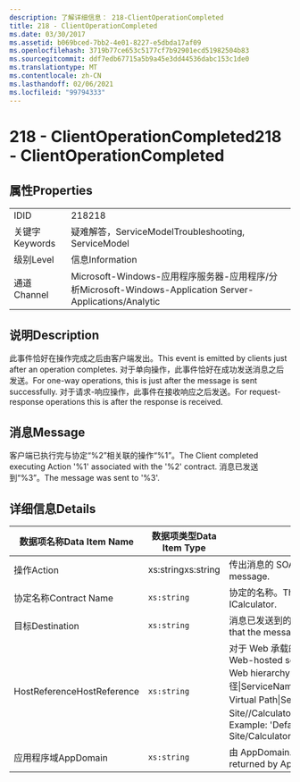 ```yaml
---
description: 了解详细信息： 218-ClientOperationCompleted
title: 218 - ClientOperationCompleted
ms.date: 03/30/2017
ms.assetid: b069bced-7bb2-4e01-8227-e5dbda17af09
ms.openlocfilehash: 3719b77ce653c5177cf7b92901ecd51982504b83
ms.sourcegitcommit: ddf7edb67715a5b9a45e3dd44536dabc153c1de0
ms.translationtype: MT
ms.contentlocale: zh-CN
ms.lasthandoff: 02/06/2021
ms.locfileid: "99794333"
---
```

# <a name="218---clientoperationcompleted"></a><span data-ttu-id="b412e-103">218 - ClientOperationCompleted</span><span class="sxs-lookup"><span data-stu-id="b412e-103">218 - ClientOperationCompleted</span></span>

## <a name="properties"></a><span data-ttu-id="b412e-104">属性</span><span class="sxs-lookup"><span data-stu-id="b412e-104">Properties</span></span>  
  
|||  
|-|-|  
|<span data-ttu-id="b412e-105">ID</span><span class="sxs-lookup"><span data-stu-id="b412e-105">ID</span></span>|<span data-ttu-id="b412e-106">218</span><span class="sxs-lookup"><span data-stu-id="b412e-106">218</span></span>|  
|<span data-ttu-id="b412e-107">关键字</span><span class="sxs-lookup"><span data-stu-id="b412e-107">Keywords</span></span>|<span data-ttu-id="b412e-108">疑难解答，ServiceModel</span><span class="sxs-lookup"><span data-stu-id="b412e-108">Troubleshooting, ServiceModel</span></span>|  
|<span data-ttu-id="b412e-109">级别</span><span class="sxs-lookup"><span data-stu-id="b412e-109">Level</span></span>|<span data-ttu-id="b412e-110">信息</span><span class="sxs-lookup"><span data-stu-id="b412e-110">Information</span></span>|  
|<span data-ttu-id="b412e-111">通道</span><span class="sxs-lookup"><span data-stu-id="b412e-111">Channel</span></span>|<span data-ttu-id="b412e-112">Microsoft-Windows-应用程序服务器-应用程序/分析</span><span class="sxs-lookup"><span data-stu-id="b412e-112">Microsoft-Windows-Application Server-Applications/Analytic</span></span>|  
  
## <a name="description"></a><span data-ttu-id="b412e-113">说明</span><span class="sxs-lookup"><span data-stu-id="b412e-113">Description</span></span>  

 <span data-ttu-id="b412e-114">此事件恰好在操作完成之后由客户端发出。</span><span class="sxs-lookup"><span data-stu-id="b412e-114">This event is emitted by clients just after an operation completes.</span></span> <span data-ttu-id="b412e-115">对于单向操作，此事件恰好在成功发送消息之后发送。</span><span class="sxs-lookup"><span data-stu-id="b412e-115">For one-way operations, this is just after the message is sent successfully.</span></span> <span data-ttu-id="b412e-116">对于请求-响应操作，此事件在接收响应之后发送。</span><span class="sxs-lookup"><span data-stu-id="b412e-116">For request-response operations this is after the response is received.</span></span>  
  
## <a name="message"></a><span data-ttu-id="b412e-117">消息</span><span class="sxs-lookup"><span data-stu-id="b412e-117">Message</span></span>  

 <span data-ttu-id="b412e-118">客户端已执行完与协定“%2”相关联的操作“%1”。</span><span class="sxs-lookup"><span data-stu-id="b412e-118">The Client completed executing Action '%1' associated with the '%2' contract.</span></span> <span data-ttu-id="b412e-119">消息已发送到“%3”。</span><span class="sxs-lookup"><span data-stu-id="b412e-119">The message was sent to '%3'.</span></span>  
  
## <a name="details"></a><span data-ttu-id="b412e-120">详细信息</span><span class="sxs-lookup"><span data-stu-id="b412e-120">Details</span></span>  
  
|<span data-ttu-id="b412e-121">数据项名称</span><span class="sxs-lookup"><span data-stu-id="b412e-121">Data Item Name</span></span>|<span data-ttu-id="b412e-122">数据项类型</span><span class="sxs-lookup"><span data-stu-id="b412e-122">Data Item Type</span></span>|<span data-ttu-id="b412e-123">说明</span><span class="sxs-lookup"><span data-stu-id="b412e-123">Description</span></span>|  
|--------------------|--------------------|-----------------|  
|<span data-ttu-id="b412e-124">操作</span><span class="sxs-lookup"><span data-stu-id="b412e-124">Action</span></span>|<span data-ttu-id="b412e-125">xs:string</span><span class="sxs-lookup"><span data-stu-id="b412e-125">xs:string</span></span>|<span data-ttu-id="b412e-126">传出消息的 SOAP 操作标头。</span><span class="sxs-lookup"><span data-stu-id="b412e-126">The SOAP action header of the outgoing message.</span></span>|  
|<span data-ttu-id="b412e-127">协定名称</span><span class="sxs-lookup"><span data-stu-id="b412e-127">Contract Name</span></span>|`xs:string`|<span data-ttu-id="b412e-128">协定的名称。</span><span class="sxs-lookup"><span data-stu-id="b412e-128">The name of the contract.</span></span> <span data-ttu-id="b412e-129">示例：ICalculator。</span><span class="sxs-lookup"><span data-stu-id="b412e-129">Example: ICalculator.</span></span>|  
|<span data-ttu-id="b412e-130">目标</span><span class="sxs-lookup"><span data-stu-id="b412e-130">Destination</span></span>|`xs:string`|<span data-ttu-id="b412e-131">消息已发送到的服务终结点的地址。</span><span class="sxs-lookup"><span data-stu-id="b412e-131">The address of the service endpoint that the message was sent to.</span></span>|  
|<span data-ttu-id="b412e-132">HostReference</span><span class="sxs-lookup"><span data-stu-id="b412e-132">HostReference</span></span>|`xs:string`|<span data-ttu-id="b412e-133">对于 Web 承载的服务，此字段唯一标识 Web 层次结构中的服务。</span><span class="sxs-lookup"><span data-stu-id="b412e-133">For Web-hosted services, this field uniquely identifies the service in the Web hierarchy.</span></span> <span data-ttu-id="b412e-134">其格式定义为 "网站名称应用程序虚拟路径&#124;服务虚拟路径&#124;ServiceName"。</span><span class="sxs-lookup"><span data-stu-id="b412e-134">Its format is defined as 'Web Site Name Application Virtual Path&#124;Service Virtual Path&#124;ServiceName'.</span></span> <span data-ttu-id="b412e-135">示例： "Default Web Site//Calculatorapplication&#124;/CalculatorService.svc&#124;CalculatorService"。</span><span class="sxs-lookup"><span data-stu-id="b412e-135">Example: 'Default Web Site/CalculatorApplication&#124;/CalculatorService.svc&#124;CalculatorService'.</span></span>|  
|<span data-ttu-id="b412e-136">应用程序域</span><span class="sxs-lookup"><span data-stu-id="b412e-136">AppDomain</span></span>|`xs:string`|<span data-ttu-id="b412e-137">由 AppDomain.CurrentDomain.FriendlyName 返回的字符串。</span><span class="sxs-lookup"><span data-stu-id="b412e-137">The string returned by AppDomain.CurrentDomain.FriendlyName.</span></span>|
